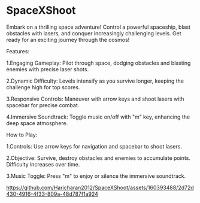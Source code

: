 # SpaceXShoot

Embark on a thrilling space adventure! Control a powerful spaceship, blast obstacles with lasers, and conquer increasingly challenging levels. Get ready for an exciting journey through the cosmos!<br>

Features:

1.Engaging Gameplay: Pilot through space, dodging obstacles and blasting enemies with precise laser shots.<br>

2.Dynamic Difficulty: Levels intensify as you survive longer, keeping the challenge high for top scores.<br>

3.Responsive Controls: Maneuver with arrow keys and shoot lasers with spacebar for precise combat.<br>

4.Immersive Soundtrack: Toggle music on/off with "m" key, enhancing the deep space atmosphere.<br>

How to Play:<br>

1.Controls: Use arrow keys for navigation and spacebar to shoot lasers.<br>

2.Objective: Survive, destroy obstacles and enemies to accumulate points. Difficulty increases over time.<br>

3.Music Toggle: Press "m" to enjoy or silence the immersive soundtrack.<br>


https://github.com/Haricharan2012/SpaceXShoot/assets/160393488/2d72d430-4916-4f33-809a-48d787f1a924
